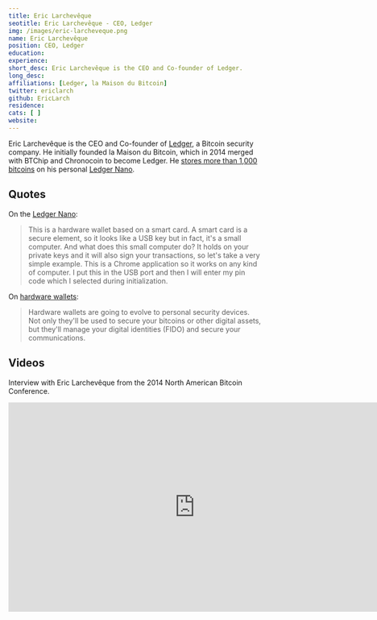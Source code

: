 ```yaml
---
title: Eric Larchevêque 
seotitle: Eric Larchevêque - CEO, Ledger
img: /images/eric-larcheveque.png 
name: Eric Larchevêque 
position: CEO, Ledger
education: 
experience: 
short_desc: Eric Larchevêque is the CEO and Co-founder of Ledger. 
long_desc: 
affiliations: [Ledger, la Maison du Bitcoin]
twitter: ericlarch
github: EricLarch
residence: 
cats: [ ]
website: 
---
```

Eric Larchevêque is the CEO and Co-founder of [Ledger](/ledger/), a Bitcoin security company. He initially founded la Maison du Bitcoin, which in 2014 merged with BTChip and Chronocoin to become Ledger. He [stores more than 1,000 bitcoins](http://techcrunch.com/2016/01/10/ledger-wallet-is-one-of-the-most-secure-bitcoin-wallets-you-can-get/) on his personal [Ledger Nano](/bitcoin-ledger-wallet-review/).

## Quotes

On the [Ledger Nano](https://www.chrisderose.com/video/interview-with-eric-larcheveque-ledger-wallet-founder): 

> This is a hardware wallet based on a smart card. A smart card is a secure element, so it looks like a USB key but in fact, it's a small computer. And what does this small computer do? It holds on your private keys and it will also sign your transactions, so let's take a very simple example. This is a Chrome application so it works on any kind of computer. I put this in the USB port and then I will enter my pin code which I selected during initialization.

On [hardware wallets](https://forum.bitcoin.com/ama-ask-me-anything/i-m-eric-larcheveque-co-founder-and-ceo-of-ledger-makers-of-hardware-wallets-ask-me-anything-t2926.html): 

> Hardware wallets are going to evolve to personal security devices. Not only they'll be used to secure your bitcoins or other digital assets, but they'll manage your digital identities (FIDO) and secure your communications.

## Videos

Interview with Eric Larchevêque from the 2014 North American Bitcoin Conference. 

<iframe width="740" height="416" src="https://www.youtube.com/embed/7hqID1OUeIs" frameborder="0" allowfullscreen></iframe>